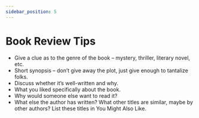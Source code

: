 ```yaml
---
sidebar_position: 5
---
```


# Book Review Tips

- Give a clue as to the genre of the book – mystery, thriller, literary novel, etc.
- Short synopsis – don’t give away the plot, just give enough to tantalize folks.
- Discuss whether it’s well-written and why.
- What you liked specifically about the book.
- Why would someone else want to read it?
- What else the author has written? What other titles are similar, maybe by other authors? List these titles in You Might Also Like.
